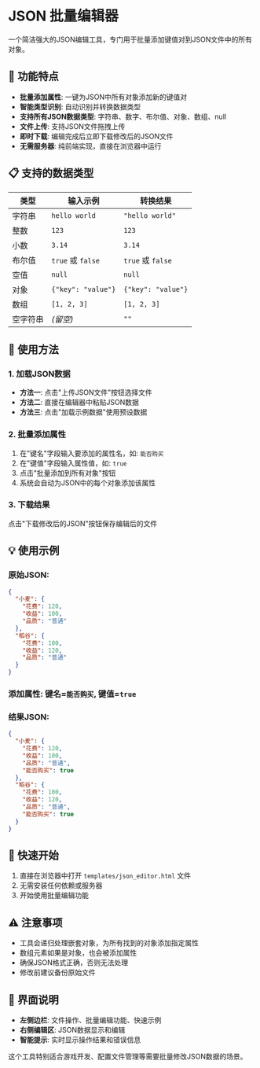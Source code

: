 # JSON 批量编辑器

一个简洁强大的JSON编辑工具，专门用于批量添加键值对到JSON文件中的所有对象。

## 🚀 功能特点

- **批量添加属性**: 一键为JSON中所有对象添加新的键值对
- **智能类型识别**: 自动识别并转换数据类型
- **支持所有JSON数据类型**: 字符串、数字、布尔值、对象、数组、null
- **文件上传**: 支持JSON文件拖拽上传
- **即时下载**: 编辑完成后立即下载修改后的JSON文件
- **无需服务器**: 纯前端实现，直接在浏览器中运行

## 📋 支持的数据类型

| 类型 | 输入示例 | 转换结果 |
|------|----------|----------|
| 字符串 | `hello world` | `"hello world"` |
| 整数 | `123` | `123` |
| 小数 | `3.14` | `3.14` |
| 布尔值 | `true` 或 `false` | `true` 或 `false` |
| 空值 | `null` | `null` |
| 对象 | `{"key": "value"}` | `{"key": "value"}` |
| 数组 | `[1, 2, 3]` | `[1, 2, 3]` |
| 空字符串 | *(留空)* | `""` |

## 🎯 使用方法

### 1. 加载JSON数据
- **方法一**: 点击"上传JSON文件"按钮选择文件
- **方法二**: 直接在编辑器中粘贴JSON数据
- **方法三**: 点击"加载示例数据"使用预设数据

### 2. 批量添加属性
1. 在"键名"字段输入要添加的属性名，如: `能否购买`
2. 在"键值"字段输入属性值，如: `true`
3. 点击"批量添加到所有对象"按钮
4. 系统会自动为JSON中的每个对象添加该属性

### 3. 下载结果
点击"下载修改后的JSON"按钮保存编辑后的文件

## 💡 使用示例

### 原始JSON:
```json
{
  "小麦": {
    "花费": 120,
    "收益": 100,
    "品质": "普通"
  },
  "稻谷": {
    "花费": 100,
    "收益": 120,
    "品质": "普通"
  }
}
```

### 添加属性: 键名=`能否购买`, 键值=`true`

### 结果JSON:
```json
{
  "小麦": {
    "花费": 120,
    "收益": 100,
    "品质": "普通",
    "能否购买": true
  },
  "稻谷": {
    "花费": 100,
    "收益": 120,
    "品质": "普通",
    "能否购买": true
  }
}
```

## 🔧 快速开始

1. 直接在浏览器中打开 `templates/json_editor.html` 文件
2. 无需安装任何依赖或服务器
3. 开始使用批量编辑功能

## ⚠️ 注意事项

- 工具会递归处理嵌套对象，为所有找到的对象添加指定属性
- 数组元素如果是对象，也会被添加属性
- 确保JSON格式正确，否则无法处理
- 修改前建议备份原始文件

## 🎨 界面说明

- **左侧边栏**: 文件操作、批量编辑功能、快速示例
- **右侧编辑区**: JSON数据显示和编辑
- **智能提示**: 实时显示操作结果和错误信息

这个工具特别适合游戏开发、配置文件管理等需要批量修改JSON数据的场景。 